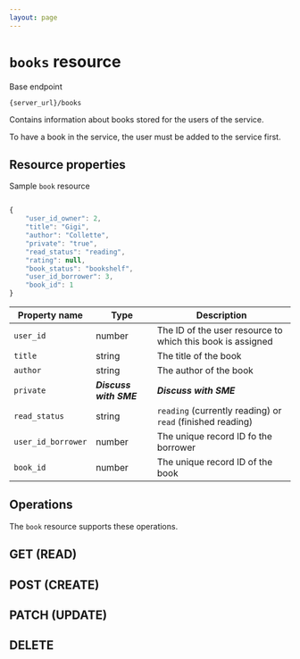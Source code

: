```yaml
---
layout: page
---
```

# `books` resource

Base endpoint

```shell
{server_url}/books
```

Contains information about books stored for the users of the service.

To have a book in the service, the user must be added to
the service first.

## Resource properties

Sample `book` resource

```js

{
    "user_id_owner": 2,
    "title": "Gigi",
    "author": "Collette",
    "private": "true",
    "read_status": "reading",
    "rating": null,
    "book_status": "bookshelf",
    "user_id_borrower": 3,
    "book_id": 1 
}
```

| Property name | Type | Description |
| ------------- | ----------- | ----------- |
| `user_id` | number | The ID of the user resource to which this book is assigned |
| `title` | string | The title of the book |
| `author` | string | The author of the book  |
| `private` | ***Discuss with SME***  | ***Discuss with SME*** |
| `read_status` | string | `reading` (currently reading) or `read` (finished reading)  | 
| `user_id_borrower` | number | The unique record ID fo the borrower  |
| `book_id` | number | The unique record ID of the book |

## Operations

The `book` resource supports these operations.

## GET (READ)

## POST (CREATE)

## PATCH (UPDATE)

## DELETE
